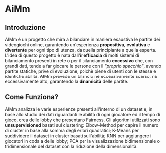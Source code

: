 # AiMm

## Introduzione
AIMm è un progetto che mira a bilanciare in maniera esaustiva le partite dei videogiochi online, garantendo un'esperienza **propositiva**, **evolutiva** e **divertente** per ogni tipo di utenza, da quella principiante a quella esperta. L'idea di questo progetto è nata dall'**inefficacia** di molti sistemi di bilanciamento presenti in rete o per il bilanciamento **eccessivo** che, con grandi dati, tende a far giocare le persone con il *"proprio specchio"*, avendo partite statiche, prive di evoluzione, poichè piene di utenti con le stesse e identiche abilità. AIMm prevede un bilancio nè eccessivamente scarso, nè eccessivamente alto, garantendo la **dinamicità** delle partite.

## Come Funziona?
AIMm analizza le varie esperienze presenti all'interno di un dataset e, in base allo studio dei dati riguardanti le abilità di ogni giocatore ed il tempo di gioco, crea delle lobby che presentano Fairness. Gli algoritmi utilizzati sono **unsupervisioned** basati sul clustering: Elbow-Method per capire il numero di cluster in base alla somma degli errori quadratici; K-Means per suddividere il dataset in cluster basati sull'abilità; KNN per aggiungere i giocatori in coda a delle lobby; PCA per la visualizzazione bidimensionale o tridimensionale del dataset con la riduzione della dimensionalità.
